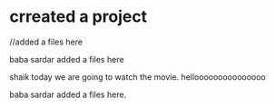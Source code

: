 # crreated  a project


//added a files here



baba sardar added a files here

shaik today we are going to watch the movie. hellooooooooooooooo

baba sardar added a files here.
